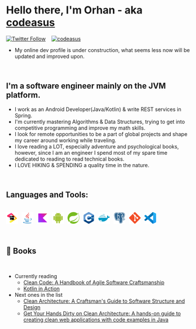 # Hello there, I'm Orhan - aka [codeasus](https://www.instagram.com/codeasus/)


[![Twitter Follow](https://img.shields.io/twitter/follow/codeasus?color=1DA1F2&logo=twitter&style=for-the-badge)](https://twitter.com/intent/follow?original_referer=https%3A%2F%2Fgithub.com%2codeasus&screen_name=codeasus)&nbsp;&nbsp;&nbsp;&nbsp;[![codeasus](https://img.shields.io/badge/Instagram-E4405F?style=for-the-badge&logo=instagram&logoColor=white)](https://www.instagram.com/codeasus/)


- My online dev profile is under construction, what seems less now will be updated and improved upon.
<br/>

## I'm a software engineer mainly on the JVM platform.

- I work as an Android Developer(Java/Kotlin) & write REST services in Spring.
- I'm currently mastering Algorithms & Data Structures, trying to get into competitive programming and improve my math skills.
- I look for remote opportunities to be a part of global projects and shape my career around working while traveling.  
- I love reading a LOT, especially adventure and psychological books, however, since I am an engineer I spend most of my spare time dedicated to reading to read technical books.
- I LOVE HIKING & SPENDING a quality time in the nature.

<br/>

## Languages and Tools:

<br/>

<div>
  <img align="left" alt="JetBrains"    width="32px" src="https://raw.githubusercontent.com/devicons/devicon/v2.15.1/icons/jetbrains/jetbrains-original.svg" style="padding-right:10px;" />
  <img align="left" alt="Java"         width="32px" src="https://raw.githubusercontent.com/devicons/devicon/v2.15.1/icons/java/java-original.svg"      style="padding-right:10px;" />
  <img align="left" alt="Kotlin"       width="32px" src="https://raw.githubusercontent.com/devicons/devicon/v2.15.1/icons/kotlin/kotlin-original.svg"    style="padding-right:10px;" />
  <img align="left" alt="Android"      width="32px" src="https://raw.githubusercontent.com/devicons/devicon/v2.15.1/icons/android/android-plain.svg"      style="padding-right:10px;" />
  <img align="left" alt="Spring"       width="32px" src="https://raw.githubusercontent.com/devicons/devicon/v2.15.1/icons/spring/spring-original.svg"    style="padding-right:10px;" />
  <img align="left" alt="C++"          width="32px" src="https://raw.githubusercontent.com/devicons/devicon/v2.15.1/icons/cplusplus/cplusplus-original.svg" style="padding-right:10px;" />
  <img align="left" alt="Docker"       width="32px" src="https://raw.githubusercontent.com/devicons/devicon/v2.15.1/icons/docker/docker-plain.svg"       style="padding-right:10px;" />
  <img align="left" alt="==PostgreSQL" width="32px" src="https://raw.githubusercontent.com/devicons/devicon/v2.15.1/icons/postgresql/postgresql-plain.svg"         style="padding-right:10px;" />
  <img align="left" alt="Git"          width="32px" src="https://raw.githubusercontent.com/devicons/devicon/v2.15.1/icons/git/git-original.svg"       style="padding-right:10px;" />
  <img align="left" alt="VS Code"      width="32px" src="https://raw.githubusercontent.com/devicons/devicon/v2.15.1/icons/vscode/vscode-original.svg"    style="padding-right:10px;" />
</div>

<br/><br/><br/>

## 📕 Books

<br/>

- Currently reading
  - [Clean Code: A Handbook of Agile Software Craftsmanship](https://www.amazon.com/dp/0132350882/ref=cm_sw_r_tw_dp_CZMN3NFZKDB2SYEVWTP3)
  - [Kotlin in Action](https://www.amazon.com/Kotlin-Action-Dmitry-Jemerov/dp/1617293296)
- Next ones in the list
  - [Clean Architecture: A Craftsman's Guide to Software Structure and Design](https://www.amazon.com/dp/0134494164/ref=cm_sw_r_tw_dp_ZM23APP5MFEHK4KWGZBC)
  - [Get Your Hands Dirty on Clean Architecture: A hands-on guide to creating clean web applications with code examples in Java](https://www.amazon.com/dp/1839211962/ref=cm_sw_r_tw_dp_N2VTMARVPD6F8D282FKA)

<br/>
